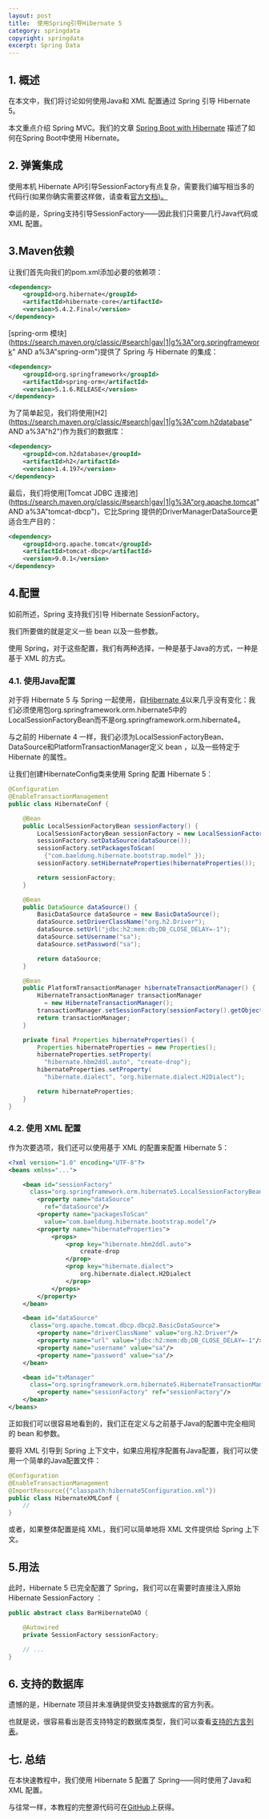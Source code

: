 ```yaml
---
layout: post
title:  使用Spring引导Hibernate 5
category: springdata
copyright: springdata
excerpt: Spring Data
---
```


## 1. 概述

在本文中，我们将讨论如何使用Java和 XML 配置通过 Spring 引导 Hibernate 5。

本文重点介绍 Spring MVC。我们的文章 [Spring Boot with Hibernate](https://www.baeldung.com/spring-boot-hibernate) 描述了如何在Spring Boot中使用 Hibernate。

## 2. 弹簧集成

使用本机 Hibernate API引导SessionFactory有点复杂，需要我们编写相当多的代码行(如果你确实需要这样做，请查看[官方文档)。](http://docs.jboss.org/hibernate/orm/5.2/userguide/html_single/Hibernate_User_Guide.html#bootstrap-native)

幸运的是，Spring支持引导SessionFactory——因此我们只需要几行Java代码或 XML 配置。

## 3.Maven依赖

让我们首先向我们的pom.xml添加必要的依赖项：

```xml
<dependency>
    <groupId>org.hibernate</groupId>
    <artifactId>hibernate-core</artifactId>
    <version>5.4.2.Final</version>
</dependency>
```

[spring-orm 模块](https://search.maven.org/classic/#search|gav|1|g%3A"org.springframework" AND a%3A"spring-orm")提供了 Spring 与 Hibernate 的集成：

```xml
<dependency>
    <groupId>org.springframework</groupId>
    <artifactId>spring-orm</artifactId>
    <version>5.1.6.RELEASE</version>
</dependency>
```

为了简单起见，我们将使用[H2](https://search.maven.org/classic/#search|gav|1|g%3A"com.h2database" AND a%3A"h2")作为我们的数据库：

```xml
<dependency>
    <groupId>com.h2database</groupId> 
    <artifactId>h2</artifactId>
    <version>1.4.197</version>
</dependency>
```

最后，我们将使用[Tomcat JDBC 连接池](https://search.maven.org/classic/#search|gav|1|g%3A"org.apache.tomcat" AND a%3A"tomcat-dbcp")，它比Spring 提供的DriverManagerDataSource更适合生产目的：

```xml
<dependency>
    <groupId>org.apache.tomcat</groupId>
    <artifactId>tomcat-dbcp</artifactId>
    <version>9.0.1</version>
</dependency>
```

## 4.配置

如前所述，Spring 支持我们引导 Hibernate SessionFactory。

我们所要做的就是定义一些 bean 以及一些参数。

使用 Spring，对于这些配置，我们有两种选择，一种是基于Java的方式，一种是基于 XML 的方式。

### 4.1. 使用Java配置

对于将 Hibernate 5 与 Spring 一起使用，自[Hibernate 4](https://www.baeldung.com/hibernate-4-spring)以来几乎没有变化：我们必须使用包org.springframework.orm.hibernate5中的LocalSessionFactoryBean而不是org.springframework.orm.hibernate4。

与之前的 Hibernate 4 一样，我们必须为LocalSessionFactoryBean、DataSource和PlatformTransactionManager定义 bean ，以及一些特定于 Hibernate 的属性。

让我们创建HibernateConfig类来使用 Spring 配置 Hibernate 5：

```java
@Configuration
@EnableTransactionManagement
public class HibernateConf {

    @Bean
    public LocalSessionFactoryBean sessionFactory() {
        LocalSessionFactoryBean sessionFactory = new LocalSessionFactoryBean();
        sessionFactory.setDataSource(dataSource());
        sessionFactory.setPackagesToScan(
          {"com.baeldung.hibernate.bootstrap.model" });
        sessionFactory.setHibernateProperties(hibernateProperties());

        return sessionFactory;
    }

    @Bean
    public DataSource dataSource() {
        BasicDataSource dataSource = new BasicDataSource();
        dataSource.setDriverClassName("org.h2.Driver");
        dataSource.setUrl("jdbc:h2:mem:db;DB_CLOSE_DELAY=-1");
        dataSource.setUsername("sa");
        dataSource.setPassword("sa");

        return dataSource;
    }

    @Bean
    public PlatformTransactionManager hibernateTransactionManager() {
        HibernateTransactionManager transactionManager
          = new HibernateTransactionManager();
        transactionManager.setSessionFactory(sessionFactory().getObject());
        return transactionManager;
    }

    private final Properties hibernateProperties() {
        Properties hibernateProperties = new Properties();
        hibernateProperties.setProperty(
          "hibernate.hbm2ddl.auto", "create-drop");
        hibernateProperties.setProperty(
          "hibernate.dialect", "org.hibernate.dialect.H2Dialect");

        return hibernateProperties;
    }
}
```

### 4.2. 使用 XML 配置

作为次要选项，我们还可以使用基于 XML 的配置来配置 Hibernate 5：

```xml
<?xml version="1.0" encoding="UTF-8"?>
<beans xmlns="...">

    <bean id="sessionFactory" 
      class="org.springframework.orm.hibernate5.LocalSessionFactoryBean">
        <property name="dataSource" 
          ref="dataSource"/>
        <property name="packagesToScan" 
          value="com.baeldung.hibernate.bootstrap.model"/>
        <property name="hibernateProperties">
            <props>
                <prop key="hibernate.hbm2ddl.auto">
                    create-drop
                </prop>
                <prop key="hibernate.dialect">
                    org.hibernate.dialect.H2Dialect
                </prop>
            </props>
        </property>
    </bean>

    <bean id="dataSource" 
      class="org.apache.tomcat.dbcp.dbcp2.BasicDataSource">
        <property name="driverClassName" value="org.h2.Driver"/>
        <property name="url" value="jdbc:h2:mem:db;DB_CLOSE_DELAY=-1"/>
        <property name="username" value="sa"/>
        <property name="password" value="sa"/>
    </bean>

    <bean id="txManager" 
      class="org.springframework.orm.hibernate5.HibernateTransactionManager">
        <property name="sessionFactory" ref="sessionFactory"/>
    </bean>
</beans>
```

正如我们可以很容易地看到的，我们正在定义与之前基于Java的配置中完全相同的 bean 和参数。

要将 XML 引导到 Spring 上下文中，如果应用程序配置有Java配置，我们可以使用一个简单的Java配置文件：

```java
@Configuration
@EnableTransactionManagement
@ImportResource({"classpath:hibernate5Configuration.xml"})
public class HibernateXMLConf {
    //
}
```

或者，如果整体配置是纯 XML，我们可以简单地将 XML 文件提供给 Spring 上下文。

## 5.用法

此时，Hibernate 5 已完全配置了 Spring，我们可以在需要时直接注入原始 Hibernate SessionFactory ：

```java
public abstract class BarHibernateDAO {

    @Autowired
    private SessionFactory sessionFactory;

    // ...
}
```

## 6. 支持的数据库

遗憾的是，Hibernate 项目并未准确提供受支持数据库的官方列表。

也就是说，很容易看出是否支持特定的数据库类型，我们可以查看[支持的方言列表](http://docs.jboss.org/hibernate/orm/5.2/userguide/html_single/Hibernate_User_Guide.html#database-dialect)。

## 七. 总结

在本快速教程中，我们使用 Hibernate 5 配置了 Spring——同时使用了Java和 XML 配置。

与往常一样，本教程的完整源代码可在[GitHub](https://github.com/tuyucheng7/taketoday-tutorial4j/tree/master/spring-data-modules)上获得。